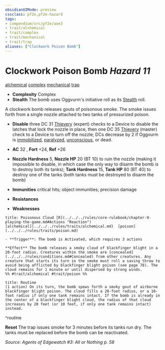 ```yaml
---
obsidianUIMode: preview
cssclass: pf2e,pf2e-hazard
tags:
- compendium/src/pf2e/aoe3
- trait/alchemical
- trait/complex
- trait/mechanical
- trait/trap
aliases: ["Clockwork Poison Bomb"]
---
```

# Clockwork Poison Bomb *Hazard 11*  
[alchemical](../../../Rules/traits/alchemical.md)  [complex](../../../Rules/traits/complex.md)  [mechanical](../../../Rules/traits/mechanical.md)  [trap](../../../Rules/traits/trap.md)  

- **Complexity** Complex
- **Stealth** The bomb uses Oggvurm's initiative roll as its [Stealth](../../skills.md#Stealth) roll.  

A clockwork bomb releases gouts of poisonous smoke. The smoke issues forth from a single nozzle attached to two tanks of pressurized poison.

- **Disable** three DC 31 [Thievery](../../skills.md#Thievery) (expert) checks to a Device to disable the latches that lock the nozzle in place, then one DC 35 [Thievery](../../skills.md#Thievery) (master) check to a Device to turn off the nozzle; DCs decrease by 2 if Oggvurm is [immobilized](../../../Rules/conditions.md#Immobilized), [paralyzed](../../../Rules/conditions.md#Paralyzed), [unconscious](../../../Rules/conditions.md#Unconscious), or dead.  

- **AC** 32 , **Fort** +24, **Ref** +26
- **Nozzle Hardness** 5, **Nozzle HP** 20 (BT 10) to ruin the nozzle (making it impossible to disable, in which case the only way to disarm the bomb is to destroy both its tanks); **Tank Hardness** 15, **Tank HP** 80 (BT 40) to destroy one of the tanks (both tanks must be destroyed to disarm the bomb)
- **Immunities** critical hits; object immunities; precision damage
- **Resistances** 
- **Weaknesses** 
     
```ad-embed-ability
title: Poisonous Cloud [R](../../../rules/core-rulebook/chapter-9-playing-the-game.md#Actions "Reaction")
[alchemical](../../../rules/traits/alchemical.md)  [poison](../../../rules/traits/poison.md)  

- **Trigger**: The bomb is Activated, which requires 3 actions

**Effect** The bomb releases a smoky cloud of blackfinger blight in a 20-foot radius. Creatures within the smoke are [concealed](../../../rules/conditions.md#Concealed) from other creatures. Any creature that starts its turn in the smoke must roll a saving throw to avoid being afflicted by blackfinger blight poison (see page 78). The cloud remains for 1 minute or until dispersed by strong winds.  
%% #trait/alchemical #trait/poison %%
```

```ad-pf2-summary
title: Routine
(1 action) On its turn, the bomb spews forth a smoky gout of airborne blackfinger blight poison. The cloud fills a 20-foot radius, or a 10-foot radius if only one tank remains intact. If the bomb is already in the center of a blackfinger blight cloud, the radius of that cloud increases by 20 feet (or 10 feet, if only one tank remains intact) instead.
```
^routine

**Reset** The trap issues smoke for 3 minutes before its tanks run dry. The tanks must be replaced before the bomb can be reactivated.  

*Source: Agents of Edgewatch #3: All or Nothing p. 58*
